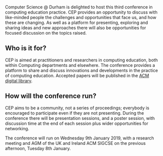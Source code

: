 Computer Science @ Durham is delighted to host this third conference in computing education practice.  CEP provides
an opportunity to discuss with like-minded people the challenges and
opportunities that face us, and how these are changing.  As well as a
platform for presenting, exploring and sharing ideas and new
approaches there will also be opportunities for focused discussion on
the topics raised. 


Who is it for?
--------------

CEP is aimed at practitioners and researchers in computing education, both within Computing departments and elsewhere.  The conference provides a platform to share and discuss innovations and developments in the practice of computing education. Accepted papers will be published in the [ACM digital library](https://dl.acm.org).

How will the conference run?
----------------------------

CEP aims to be a community, not a series of proceedings; everybody is encouraged to participate even if they are not presenting.  During the conference there will be presentation sessions, and a poster session, with discussion time at the end of each session plus wider opportunities for networking.

The conference will run on Wednesday 9th January 2019, with a research meeting and AGM of the UK and Ireland ACM SIGCSE on the previous afternoon, Tuesday 8th January.

